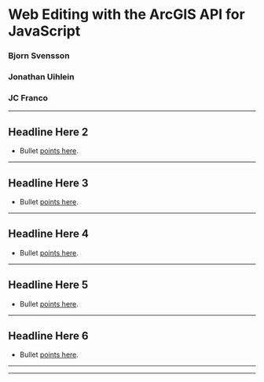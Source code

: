 <!-- .slide: data-background="../node_modules/esri-reveal.js-templates/img/2019/devsummit/bg-1.png" data-background-size="cover" style="padding-left: 80px;" -->

# Web Editing with the ArcGIS API for JavaScript

### Bjorn Svensson
### Jonathan Uihlein
### JC Franco

---

<!-- .slide: data-background="../node_modules/esri-reveal.js-templates/img/2019/devsummit/bg-2.png" data-background-size="cover" style="padding-left: 80px;" -->

## Headline Here 2

* Bullet [points here](http://hakim.se).

---

<!-- .slide: data-background="../node_modules/esri-reveal.js-templates/img/2019/devsummit/bg-3.png" data-background-size="cover" style="padding-left: 80px;" -->

## Headline Here 3

* Bullet [points here](http://hakim.se).

---

<!-- .slide: data-background="../node_modules/esri-reveal.js-templates/img/2019/devsummit/bg-4.png" data-background-size="cover" style="padding-left: 80px;" -->

## Headline Here 4

* Bullet [points here](http://hakim.se).

---

<!-- .slide: data-background="../node_modules/esri-reveal.js-templates/img/2019/devsummit/bg-5.png" data-background-size="cover" style="padding-left: 80px;" -->

## Headline Here 5

* Bullet [points here](http://hakim.se).

---

<!-- .slide: data-background="../node_modules/esri-reveal.js-templates/img/2019/devsummit/bg-6.png" data-background-size="cover" style="padding-left: 80px;" -->

## Headline Here 6

* Bullet [points here](http://hakim.se).


---

<!-- ESRI LOGO SLIDE: -->
<section data-markdown data-background="../node_modules/esri-reveal.js-templates/img/2019/devsummit/bg-esri.png">

---

<!-- SURVEY SLIDE: -->
<section data-markdown data-background="../node_modules/esri-reveal.js-templates/img/2019/devsummit/bg-rating.png">

